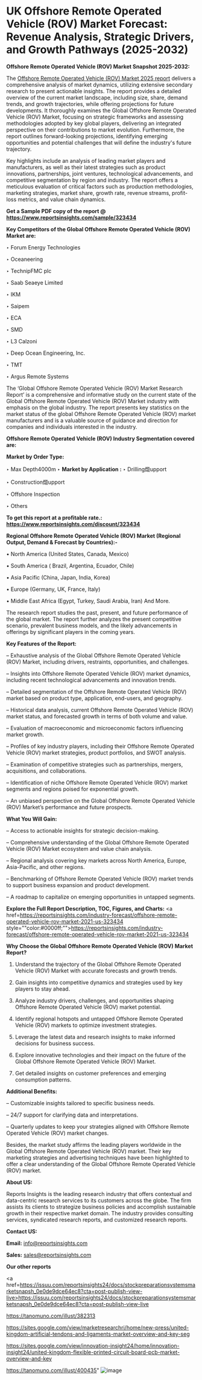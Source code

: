# UK Offshore Remote Operated Vehicle (ROV) Market Forecast: Revenue Analysis, Strategic Drivers, and Growth Pathways (2025-2032)

<strong>Offshore Remote Operated Vehicle (ROV) Market Snapshot 2025-2032:</strong>

The <a href=https://www.reportsinsights.com/sample/323434>Offshore Remote Operated Vehicle (ROV) Market 2025 report</a> delivers a comprehensive analysis of market dynamics, utilizing extensive secondary research to present actionable insights. The report provides a detailed overview of the current market landscape, including size, share, demand trends, and growth trajectories, while offering projections for future developments. It thoroughly examines the Global Offshore Remote Operated Vehicle (ROV) Market, focusing on strategic frameworks and assessing methodologies adopted by key global players, delivering an integrated perspective on their contributions to market evolution. Furthermore, the report outlines forward-looking projections, identifying emerging opportunities and potential challenges that will define the industry's future trajectory.

Key highlights include an analysis of leading market players and manufacturers, as well as their latest strategies such as product innovations, partnerships, joint ventures, technological advancements, and competitive segmentation by region and industry. The report offers a meticulous evaluation of critical factors such as production methodologies, marketing strategies, market share, growth rate, revenue streams, profit-loss metrics, and value chain dynamics.

<strong>Get a Sample PDF copy of the report @ <a href=https://www.reportsinsights.com/sample/323434 style=color:#0000ff;>https://www.reportsinsights.com/sample/323434</a></strong>

<strong>Key Competitors of the Global Offshore Remote Operated Vehicle (ROV) Market are:</strong>

‣ Forum Energy Technologies

‣ Oceaneering

‣ TechnipFMC plc

‣ Saab Seaeye Limited

‣ IKM

‣ Saipem

‣ ECA

‣ SMD

‣ L3 Calzoni

‣ Deep Ocean Engineering, Inc.

‣ TMT

‣ Argus Remote Systems

The ‘Global Offshore Remote Operated Vehicle (ROV) Market Research Report’ is a comprehensive and informative study on the current state of the Global Offshore Remote Operated Vehicle (ROV) Market industry with emphasis on the global industry. The report presents key statistics on the market status of the global Offshore Remote Operated Vehicle (ROV) market manufacturers and is a valuable source of guidance and direction for companies and individuals interested in the industry.

<strong>Offshore Remote Operated Vehicle (ROV) Industry Segmentation covered are:</strong>

<strong>Market by Order Type: </strong>

‣ Max Depth4000m
‣ 
<strong>Market by Application :</strong>
‣ Drilling燬upport

‣ Construction燬upport

‣ Offshore Inspection

‣ Others

<strong>To get this report at a profitable rate.: <a href=https://www.reportsinsights.com/discount/323434 style=color:#0000ff;>https://www.reportsinsights.com/discount/323434</a></strong>

<strong>Regional Offshore Remote Operated Vehicle (ROV) Market (Regional Output, Demand &amp; Forecast by Countries):-</strong>

• North America (United States, Canada, Mexico)

• South America ( Brazil, Argentina, Ecuador, Chile)

• Asia Pacific (China, Japan, India, Korea)

• Europe (Germany, UK, France, Italy)

• Middle East Africa (Egypt, Turkey, Saudi Arabia, Iran) And More.

The research report studies the past, present, and future performance of the global market. The report further analyzes the present competitive scenario, prevalent business models, and the likely advancements in offerings by significant players in the coming years.

<strong>Key Features of the Report:</strong>

– Exhaustive analysis of the Global Offshore Remote Operated Vehicle (ROV) Market, including drivers, restraints, opportunities, and challenges.

– Insights into Offshore Remote Operated Vehicle (ROV) market dynamics, including recent technological advancements and innovation trends.

– Detailed segmentation of the Offshore Remote Operated Vehicle (ROV) market based on product type, application, end-users, and geography.

– Historical data analysis, current Offshore Remote Operated Vehicle (ROV) market status, and forecasted growth in terms of both volume and value.

– Evaluation of macroeconomic and microeconomic factors influencing market growth.

– Profiles of key industry players, including their Offshore Remote Operated Vehicle (ROV) market strategies, product portfolios, and SWOT analysis.

– Examination of competitive strategies such as partnerships, mergers, acquisitions, and collaborations.

– Identification of niche Offshore Remote Operated Vehicle (ROV) market segments and regions poised for exponential growth.

– An unbiased perspective on the Global Offshore Remote Operated Vehicle (ROV) Market’s performance and future prospects.

<strong>What You Will Gain:</strong>

– Access to actionable insights for strategic decision-making.

– Comprehensive understanding of the Global Offshore Remote Operated Vehicle (ROV) Market ecosystem and value chain analysis.

– Regional analysis covering key markets across North America, Europe, Asia-Pacific, and other regions.

– Benchmarking of Offshore Remote Operated Vehicle (ROV) market trends to support business expansion and product development.

– A roadmap to capitalize on emerging opportunities in untapped segments.

<strong>Explore the Full Report Description, TOC, Figures, and Charts:</strong>
<a href=https://reportsinsights.com/industry-forecast/offshore-remote-operated-vehicle-rov-market-2021-us-323434 style=""color:#0000ff;"">https://reportsinsights.com/industry-forecast/offshore-remote-operated-vehicle-rov-market-2021-us-323434</a>

<strong>Why Choose the Global Offshore Remote Operated Vehicle (ROV) Market Report?</strong>

1. Understand the trajectory of the Global Offshore Remote Operated Vehicle (ROV) Market with accurate forecasts and growth trends.

2. Gain insights into competitive dynamics and strategies used by key players to stay ahead.

3. Analyze industry drivers, challenges, and opportunities shaping Offshore Remote Operated Vehicle (ROV) market potential.

4. Identify regional hotspots and untapped Offshore Remote Operated Vehicle (ROV) markets to optimize investment strategies.

5. Leverage the latest data and research insights to make informed decisions for business success.

6. Explore innovative technologies and their impact on the future of the Global Offshore Remote Operated Vehicle (ROV) Market.

7. Get detailed insights on customer preferences and emerging consumption patterns.

<strong>Additional Benefits:</strong>

– Customizable insights tailored to specific business needs.

– 24/7 support for clarifying data and interpretations.

– Quarterly updates to keep your strategies aligned with Offshore Remote Operated Vehicle (ROV) market changes.

Besides, the market study affirms the leading players worldwide in the Global Offshore Remote Operated Vehicle (ROV) market. Their key marketing strategies and advertising techniques have been highlighted to offer a clear understanding of the Global Offshore Remote Operated Vehicle (ROV) market.

<strong><strong>About US</strong>:</strong>

Reports Insights is the leading research industry that offers contextual and data-centric research services to its customers across the globe. The firm assists its clients to strategize business policies and accomplish sustainable growth in their respective market domain. The industry provides consulting services, syndicated research reports, and customized research reports.

<strong>Contact US:</strong>

<p class=><b>Email:</b> <a href=mailto:info@reportsinsights.com>info@reportsinsights.com</a></p>
<p class=><b>Sales:</b> <a href=mailto:sales@reportsinsights.com>sales@reportsinsights.com</a></p>

<strong>Our other reports</strong>

<a href=https://issuu.com/reportsinsights24/docs/stockpreparationsystemsmarketsnapsh_0e0de9dce64ec8?cta=post-publish-view-live>https://issuu.com/reportsinsights24/docs/stockpreparationsystemsmarketsnapsh_0e0de9dce64ec8?cta=post-publish-view-live</a>

<a href=https://tanomuno.com/illust/382313>https://tanomuno.com/illust/382313</a>

<a href=https://sites.google.com/view/marketresearchri/home/new-press/united-kingdom-artificial-tendons-and-ligaments-market-overview-and-key-seg>https://sites.google.com/view/marketresearchri/home/new-press/united-kingdom-artificial-tendons-and-ligaments-market-overview-and-key-seg</a>

<a href=https://sites.google.com/view/innovation-insight24/home/innovation-insight24/united-kingdom-flexible-printed-circuit-board-pcb-market-overview-and-key>https://sites.google.com/view/innovation-insight24/home/innovation-insight24/united-kingdom-flexible-printed-circuit-board-pcb-market-overview-and-key</a>

<a href=https://tanomuno.com/illust/400435>https://tanomuno.com/illust/400435</a>"
![image](https://github.com/user-attachments/assets/a7de9a2b-f7ec-42fe-b3e4-aead30b497fd)
